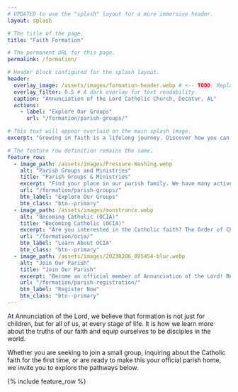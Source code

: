 ```yaml
---
# UPDATED to use the "splash" layout for a more immersive header.
layout: splash

# The title of the page.
title: "Faith Formation"

# The permanent URL for this page.
permalink: /formation/

# Header block configured for the splash layout.
header:
  overlay_image: /assets/images/formation-header.webp # <-- TODO: Replace with a high-quality photo.
  overlay_filter: 0.5 # A dark overlay for text readability.
  caption: "Annunciation of the Lord Catholic Church, Decatur, AL"
  actions:
    - label: "Explore Our Groups"
      url: "/formation/parish-groups/"

# This text will appear overlaid on the main splash image.
excerpt: "Growing in faith is a lifelong journey. Discover how you can deepen your relationship with Christ through our parish groups, ministries, and programs."

# The feature row definition remains the same.
feature_row:
  - image_path: /assets/images/Pressure-Washing.webp
    alt: "Parish Groups and Ministries"
    title: "Parish Groups & Ministries"
    excerpt: "Find your place in our parish family. We have many active groups for service, fellowship, and prayer, including the Knights of Columbus, women's groups, and more."
    url: "/formation/parish-groups/"
    btn_label: "Explore Our Groups"
    btn_class: "btn--primary"
  - image_path: /assets/images/monstrance.webp
    alt: "Becoming Catholic (OCIA)"
    title: "Becoming Catholic (OCIA)"
    excerpt: "Are you interested in the Catholic faith? The Order of Christian Initiation for Adults (OCIA) is the journey for those discerning entry into the Church."
    url: "/formation/ocia/"
    btn_label: "Learn About OCIA"
    btn_class: "btn--primary"
  - image_path: /assets/images/20230206_095454-blur.webp
    alt: "Join Our Parish"
    title: "Join Our Parish"
    excerpt: "Become an official member of Annunciation of the Lord! Registering helps us to better serve you and welcome you fully into our vibrant community."
    url: "/formation/parish-registration/"
    btn_label: "Register Now"
    btn_class: "btn--primary"
---
```


At Annunciation of the Lord, we believe that formation is not just for children, but for all of us, at every stage of life. It is how we learn more about the truths of our faith and equip ourselves to be disciples in the world.

Whether you are seeking to join a small group, inquiring about the Catholic faith for the first time, or are ready to make this your official parish home, we invite you to explore the pathways below.

{% include feature_row %}